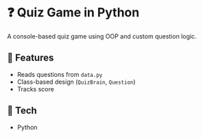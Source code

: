 # ❓ Quiz Game in Python

A console-based quiz game using OOP and custom question logic.

## 🧩 Features
- Reads questions from `data.py`
- Class-based design (`QuizBrain`, `Question`)
- Tracks score

## 🧠 Tech
- Python

